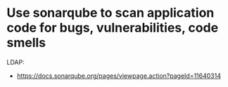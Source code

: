 # Use sonarqube to scan application code for bugs, vulnerabilities, code smells

LDAP:
- https://docs.sonarqube.org/pages/viewpage.action?pageId=11640314
